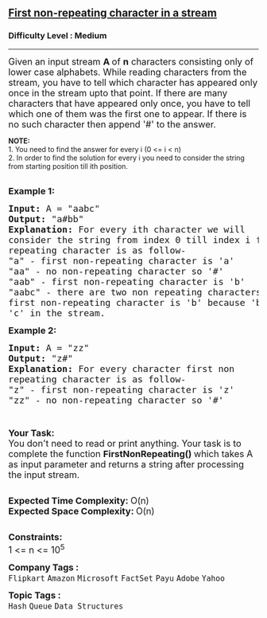 <h2><a href="https://www.geeksforgeeks.org/problems/first-non-repeating-character-in-a-stream1216/1?page=4&difficulty=Medium&sortBy=submissions">First non-repeating character in a stream</a></h2><h3>Difficulty Level : Medium</h3><hr><div class="problems_problem_content__Xm_eO"><p><span style="font-size: 18px;">Given an input stream <strong>A </strong>of <strong>n</strong> characters consisting only of lower case alphabets. While reading characters from the stream, you have to tell which character has appeared only once in the stream upto that point. If there are many characters that have appeared only once, you have to tell which one of them was the first one to appear. If there is no such character then append '#' to the answer.</span></p>
<p><strong>NOTE:<br></strong>1. You need to find the answer for every i (0 &lt;= i &lt; n)<br>2. In order to find the solution for every i you need to consider the string from starting position till ith position.<strong><br></strong>&nbsp;</p>
<p><span style="font-size: 18px;"><strong>Example 1:</strong></span></p>
<pre><span style="font-size: 18px;"><strong>Input: </strong>A = "aabc"
<strong>Output: </strong>"a#bb"
<strong>Explanation: </strong>For every ith character we will<br>consider the string from index 0 till index i first non
repeating character is as follow-
"a" - first non-repeating character is 'a'
"aa" - no non-repeating character so '#'
"aab" - first non-repeating character is 'b'
"aabc" - there are two non repeating characters 'b' and 'c', <br></span><span style="font-size: 18px;">first non-repeating character is 'b' because 'b' comes before<br>'c' in the stream.</span></pre>
<p><span style="font-size: 18px;"><strong>Example 2:</strong></span></p>
<pre><span style="font-size: 18px;"><strong>Input: </strong>A = "zz"
<strong>Output: </strong>"z#"
<strong>Explanation: </strong>For every character first non
repeating character is as follow-
"z" - first non-repeating character is 'z'
"zz" - no non-repeating character so '#'</span>
</pre>
<p>&nbsp;</p>
<p><span style="font-size: 18px;"><strong>Your Task:</strong><br>You don't need to read or print anything. Your task is to complete the function&nbsp;<strong>FirstNonRepeating()&nbsp;</strong>which takes A as input parameter and returns a string after processing the input stream.</span><br>&nbsp;</p>
<p><span style="font-size: 18px;"><strong>Expected Time Complexity:&nbsp;</strong>O(n)<br><strong>Expected Space Complexity:&nbsp;</strong>O(n)</span><br>&nbsp;</p>
<p><span style="font-size: 18px;"><strong>Constraints:</strong><br>1 &lt;= n &lt;= 10<sup>5</sup></span></p></div><p><span style=font-size:18px><strong>Company Tags : </strong><br><code>Flipkart</code>&nbsp;<code>Amazon</code>&nbsp;<code>Microsoft</code>&nbsp;<code>FactSet</code>&nbsp;<code>Payu</code>&nbsp;<code>Adobe</code>&nbsp;<code>Yahoo</code>&nbsp;<br><p><span style=font-size:18px><strong>Topic Tags : </strong><br><code>Hash</code>&nbsp;<code>Queue</code>&nbsp;<code>Data Structures</code>&nbsp;